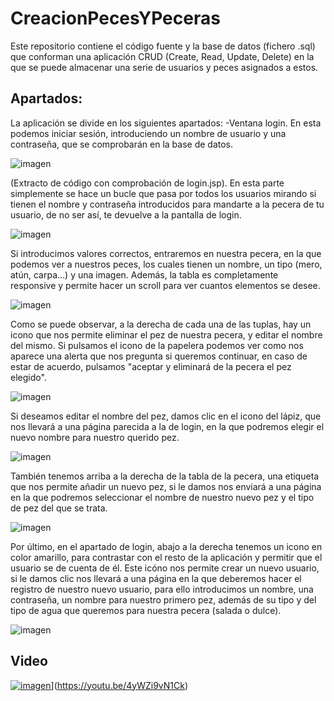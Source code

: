 # CreacionPecesYPeceras
Este repositorio contiene el código fuente y la base de datos (fichero .sql) que conforman una aplicación CRUD (Create, Read, Update, Delete) en la que se puede almacenar una serie de usuarios y peces asignados a estos.
## Apartados:
La aplicación se divide en los siguientes apartados:
-Ventana login. En esta podemos iniciar sesión, introduciendo un nombre de usuario y una contraseña, que se comprobarán en la base de datos.

![imagen](https://user-images.githubusercontent.com/91873580/154850265-bcae3875-771c-4a39-9a41-428606a597ab.png)

(Extracto de código con comprobación de login.jsp).
En esta parte simplemente se hace un bucle que pasa por todos los usuarios mirando si tienen el nombre y contraseña introducidos para mandarte a la pecera de tu usuario, de no ser así, te devuelve a la pantalla de login.

![imagen](https://user-images.githubusercontent.com/91873580/154850353-72e26d0f-28ee-4e5f-a6f7-5fc80dbb5585.png)

Si introducimos valores correctos, entraremos en nuestra pecera, en la que podemos ver a nuestros peces, los cuales tienen un nombre, un tipo (mero, atún, carpa...) y una imagen. Además, la tabla es completamente responsive y permite hacer un scroll para ver cuantos elementos se desee.

![imagen](https://user-images.githubusercontent.com/91873580/154850914-88586b33-08b3-47fb-b61f-a2c82ddd4d2d.png)

Como se puede observar, a la derecha de cada una de las tuplas, hay un icono que nos permite eliminar el pez de nuestra pecera, y editar el nombre del mismo.
Si pulsamos el icono de la papelera podemos ver como nos aparece una alerta que nos pregunta si queremos continuar, en caso de estar de acuerdo, pulsamos "aceptar y eliminará de la pecera el pez elegido".

![imagen](https://user-images.githubusercontent.com/91873580/154851060-c925cdb9-f8b1-44e5-9967-6635236666c4.png)

 Si deseamos editar el nombre del pez, damos clic en el icono del lápiz, que nos llevará a una página parecida a la de login, en la que podremos elegir el nuevo nombre para nuestro querido pez.
 
 ![imagen](https://user-images.githubusercontent.com/91873580/154851184-a8c82e20-56e0-4f75-905b-eb75a554e4b7.png)

También tenemos arriba a la derecha de la tabla de la pecera, una etiqueta que nos permite añadir un nuevo pez, si le damos nos enviará a una página en la que podremos seleccionar el nombre de nuestro nuevo pez y el tipo de pez del que se trata.

![imagen](https://user-images.githubusercontent.com/91873580/154851316-b0a3e4f1-0319-4ee6-b315-c500266dbe44.png)

Por último, en el apartado de login, abajo a la derecha tenemos un icono en color amarillo, para contrastar con el resto de la aplicación y permitir que el usuario se de cuenta de él. Este icóno nos permite crear un nuevo usuario, si le damos clic nos llevará a una página en la que deberemos hacer el registro de nuestro nuevo usuario, para ello introducimos un nombre, una contraseña, un nombre para nuestro primero pez, además de su tipo y del tipo de agua que queremos para nuestra pecera (salada o dulce).

![imagen](https://user-images.githubusercontent.com/91873580/154851900-9b4755a1-9d93-4da0-b42a-05dcc27050f0.png)

## Video


[![imagen](https://user-images.githubusercontent.com/91873580/154855783-9398b583-d211-4900-ade5-e0442e648b34.png)](https://img.youtube.com/vi/configuroweb/0.jpg)](https://youtu.be/4yWZi9vN1Ck)
